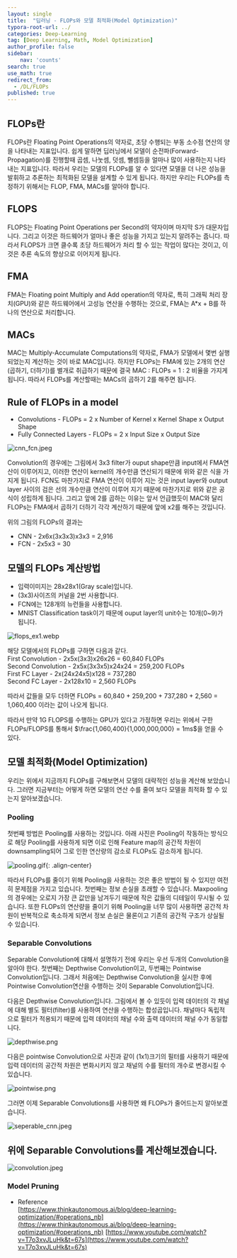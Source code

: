 ```yaml
---
layout: single
title:  "딥러닝 - FLOPs와 모델 최적화(Model Optimization)"
typora-root-url: ../
categories: Deep-Learning
tag: [Deep Learning, Math, Model Optimization]
author_profile: false
sidebar:
    nav: 'counts'
search: true
use_math: true
redirect_from:
  - /DL/FLOPs
published: true
---
```


## FLOPs란
FLOPs란 Floating Point Operations의 약자로, 초당 수행되는 부동 소수점 연산의 양을 나타내는 지표입니다. 쉽게 말하면 딥러닝에서 모델이 순전파(Forward-Propagation)를 진행할때 곱셈, 나눗셈, 덧셈, 뺄셈등을 얼마나 많이 사용하는지 나타내는 지표입니다. 따라서 우리는 모델의 FLOPs를 알 수 있다면 모델을 더 나은 성능을 발휘하고 추론하는 최적화된 모델을 설계할 수 있게 됩니다. 하지만 우리는 FLOPs를 측정하기 위해서는 FLOP, FMA, MACs를 알아야 합니다.

## FLOPS
FLOPS는 Floating Point Operations per Second의 약자이며 마지막 S가 대문자입니다. 그리고 이것은 하드웨어가 얼마나 좋은 성능을 가지고 있는지 알려주는 줍니다. 따라서 FLOPS가 크면 클수록 초당 하드웨어가 처리 할 수 있는 작업이 많다는 것이고, 이것은 추론 속도의 향상으로 이어지게 됩니다.

## FMA
FMA는 Floating point Multiply and Add operation의 약자로, 특히 그래픽 처리 장치(GPU)와 같은 하드웨어에서 고성능 연산을 수행하는 것으로, FMA는 A*x + B를 하나의 연산으로 처리합니다. 

## MACs
MAC는 Multiply-Accumulate Computations의 약자로, FMA가 모델에서 몇번 실행되었는지 계산하는 것이 바로 MAC입니다. 하지만 FLOPs는 FMA에 있는 2개의 연산(곱하기, 더하기)를 별개로 취급하기 때문에 결국 MAC : FLOPs = 1 : 2 비율을 가지게 됩니다. 따라서 FLOPs를 계산할때는 MACs의 곱하기 2를 해주면 됩니다.

## Rule of FLOPs in a model
* Convolutions - FLOPs = 2 x Number of Kernel x Kernel Shape x Output Shape
* Fully Connected Layers - FLOPs = 2 x Input Size x Output Size

![cnn_fcn.jpeg](/images/2023-11-1-FLOPs/cnn_fcn.jpeg)

Convolution의 경우에는 그림에서 3x3 filter가 ouput shape만큼 input에서 FMA연산이 이루어지고, 이러한 연산이 kernel의 개수만큼 연산되기 때문에 위와 같은 식을 가지게 됩니다. FCN도 마찬가지로 FMA 연산이 이루어 지는 것은 input layer와 output layer 사이의 검은 선의 개수만큼 연산이 이루어 지기 때문에 마찬가지로 위와 같은 공식이 성립하게 됩니다. 그리고 앞에 2를 곱하는 이유는 앞서 언급했듯이 MAC와 달리 FLOPs는 FMA에서 곱하기 더하기 각각 계산하기 때문에 앞에 x2를 해주는 것입니다.

위의 그림의 FLOPs의 결과는
 - CNN - 2x6x(3x3x3)x3x3 = 2,916
 - FCN - 2x5x3 = 30

## 모델의 FLOPs 계산방법
* 입력이미지는 28x28x1(Gray scale)입니다.
* (3x3)사이즈의 커널을 2번 사용합니다.
* FCN에는 128개의 뉴런들을 사용합니다.
* MNIST Classification task이기 때문에 ouput layer의 unit수는 10개(0~9)가 됩니다.

![flops_ex1.webp](/images/2023-11-1-FLOPs/flops_ex1.webp)

해당 모델에서의 FLOPs를 구하면 다음과 같다.<br>
First Convolution - 2x5x(3x3)x26x26 = 60,840 FLOPs<br>
Second Convolution - 2x5x(3x3x5)x24x24 = 259,200 FLOPs<br>
First FC Layer - 2x(24x24x5)x128 = 737,280<br>
Second FC Layer - 2x128x10 = 2,560 FLOPs<br>

따라서 값들을 모두 더하면 FLOPs = 60,840 + 259,200 + 737,280 + 2,560 = 1,060,400 이라는 값이 나오게 됩니다.

따라서 만약 1G FLOPS를 수행하는 GPU가 있다고 가정하면 우리는 위에서 구한 FLOPs/FLOPS를 통해서 $\frac{1,060,400}{1,000,000,000} = 1ms$을 얻을 수 있다.

## 모델 최적화(Model Optimization)
우리는 위에서 지금까지 FLOPs를 구해보면서 모델의 대략적인 성능을 계산해 보았습니다. 그러면 지금부터는 어떻게 하면 모델의 연산 수를 줄여 보다 모델을 최적화 할 수 있는지 알아보겠습니다.

### Pooling
첫번째 방법은 Pooling를 사용하는 것입니다. 아래 사진은 Pooling이 작동하는 방식으로 해당 Pooling를 사용하게 되면 이로 인해 Feature map의 공간적 차원이 downsampling되어 그로 인한 연산량의 감소로 FLOPs도 감소하게 됩니다.

![pooling.gif](/images/2023-11-1-FLOPs/pooling.gif){: .align-center}

따라서 FLOPs를 줄이기 위해 Pooling을 사용하는 것은 좋은 방법이 될 수 있지만 여전히 문제점을 가지고 있습니다. 첫번째는 정보 손실을 초래할 수 있습니다. Maxpooling의 경우에는 오로지 가장 큰 값만을 남겨두기 때문에 작은 값들의 디테일이 무시될 수 있습니다. 또한 FLOPs의 연산량을 줄이기 위해 Pooling을 너무 많이 사용하면 공간적 차원이 반복적으로 축소하게 되면서 정보 손실은 물론이고 기존의 공간적 구조가 상실될 수 있습니다.

### Separable Convolutions

Separable Convolution에 대해서 설명하기 전에 우리는 우선 두개의 Convolution을 알아야 한다. 첫번째는 Depthwise Convolution이고, 두번째는 Pointwise Convolution입니다. 그래서 처음에는 Depthwise Convolution을 실시한 후에 Pointwise Convolution연산을 수행하는 것이 Separable Convolution입니다.

다음은 Depthwise Convolution입니다. 그림에서 볼 수 있듯이 입력 데이터의 각 채널에 대해 별도 필터(filter)를 사용하여 연산을 수행하는 합성곱입니다. 채널마다 독립적으로 필터가 적용되기 때문에 입력 데이터의 채널 수와 출력 데이터의 채널 수가 동일합니다.

![depthwise.png](/images/2023-11-1-FLOPs/depthwise.png)

다음은 pointwise Convolution으로 사진과 같이 (1x1)크기의 필터를 사용하기 때문에 입력 데이터의 공간적 차원은 변화시키지 않고 채널의 수를 필터의 개수로 변경시킬 수 있습니다.

![pointwise.png](/images/2023-11-1-FLOPs/pointwise.png)

그러면 이제 Separable Convolutions를 사용하면 왜 FLOPs가 줄어드는지 알아보겠습니다.

![seperable_cnn.jpeg](/images/2023-11-1-FLOPs/seperable_cnn.jpeg)

위에 Separable Convolutions를 계산해보겠습니다.<br>
 - 
![convolution.jpeg](/images/2023-11-1-FLOPs/convolution.jpeg)



### Model Pruning


* Reference<br>
[https://www.thinkautonomous.ai/blog/deep-learning-optimization/#operations_nb](https://www.thinkautonomous.ai/blog/deep-learning-optimization/#operations_nb)
[https://www.youtube.com/watch?v=T7o3xvJLuHk&t=67s](https://www.youtube.com/watch?v=T7o3xvJLuHk&t=67s)